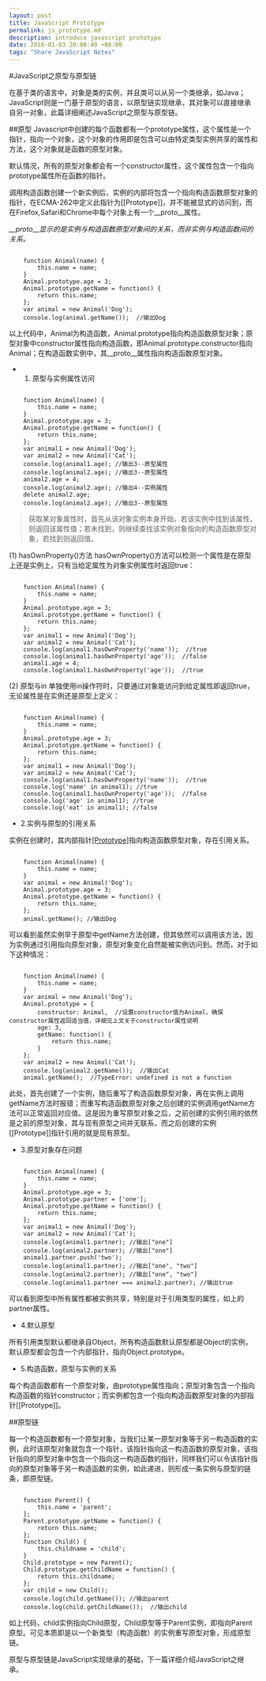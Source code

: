 ```yaml
---
layout: post
title: JavaScript Prototype
permalink: js_prototype.md
description: introduce javascript prototype
date: 2016-01-03 20:08:49 +08:00
tags: "Share JavaScript Notes"
---
```


#JavaScript之原型与原型链

在基于类的语言中，对象是类的实例，并且类可以从另一个类继承，如Java；JavaScript则是一门基于原型的语言，以原型链实现继承，其对象可以直接继承自另一对象，此篇详细阐述JavaScript之原型与原型链。

##原型
Javascript中创建的每个函数都有一个prototype属性，这个属性是一个指针，指向一个对象，这个对象的作用即是包含可以由特定类型实例共享的属性和方法，这个对象就是函数的原型对象。

默认情况，所有的原型对象都会有一个constructor属性，这个属性包含一个指向prototype属性所在函数的指针。

调用构造函数创建一个新实例后，实例的内部将包含一个指向构造函数原型对象的指针，在ECMA-262中定义此指针为[[Prototype]]，并不能被显式的访问到，而在Firefox,Safari和Chrome中每个对象上有一个\_\_proto\_\_属性。

*\_\_proto\_\_显示的是实例与构造函数原型对象间的关系，而非实例与构造函数间的关系。*

```

	function Animal(name) {
		this.name = name;
	}
	Animal.prototype.age = 3;
	Animal.prototype.getName = function() {
		return this.name;
	};
	var animal = new Animal('Dog');
	console.log(animal.getName());  //输出Dog
```
以上代码中，Animal为构造函数，Animal.prototype指向构造函数原型对象；原型对象中constructor属性指向构造函数，即Animal.prototype.constructor指向Animal；在构造函数实例中，其\_\_proto\_\_属性指向构造函数原型对象。

* 1. 原型与实例属性访问

```
	
	function Animal(name) {
		this.name = name;
	}
	Animal.prototype.age = 3;
	Animal.prototype.getName = function() {
		return this.name;
	};
	var animal1 = new Animal('Dog');
	var animal2 = new Animal('Cat');
	console.log(animal1.age); //输出3--原型属性
	console.log(animal2.age); //输出3--原型属性
	animal2.age = 4;
	console.log(animal2.age); //输出4--实例属性
	delete animal2.age;
	console.log(animal2.age); //输出3--原型属性
```
> 获取某对象属性时，首先从该对象实例本身开始，若该实例中找到该属性，则返回该属性值；若未找到，则继续查找该实例对象指向的构造函数原型对象，若找到则返回值。

(1) hasOwnProperty()方法
hasOwnProperty()方法可以检测一个属性是在原型上还是实例上，只有当给定属性为对象实例属性时返回true：

```

	function Animal(name) {
		this.name = name;
	}
	Animal.prototype.age = 3;
	Animal.prototype.getName = function() {
		return this.name;
	};
	var animal1 = new Animal('Dog');
	var animal2 = new Animal('Cat');
	console.log(animal1.hasOwnProperty('name'));  //true
	console.log(animal1.hasOwnProperty('age'));  //false
	animal1.age = 4;
	console.log(animal1.hasOwnProperty('age'));  //true
```

(2) 原型与in
单独使用in操作符时，只要通过对象能访问到给定属性即返回true，无论属性是在实例还是原型上定义：

```

	function Animal(name) {
		this.name = name;
	}
	Animal.prototype.age = 3;
	Animal.prototype.getName = function() {
		return this.name;
	};
	var animal1 = new Animal('Dog');
	var animal2 = new Animal('Cat');
	console.log(animal1.hasOwnProperty('name'));  //true
	console.log('name' in animal1); //true
	console.log(animal1.hasOwnProperty('age'));  //false
	console.log('age' in animal1); //true
	console.log('eat' in animal1); //false
```

* 2.实例与原型的引用关系

实例在创建时，其内部指针[[Prototype]](在上文提到的\_\_proto\_\_)指向构造函数原型对象，存在引用关系。

```

	function Animal(name) {
		this.name = name;
	}
	var animal = new Animal('Dog');
	Animal.prototype.age = 3;
	Animal.prototype.getName = function() {
		return this.name;
	};
	animal.getName(); //输出Dog
```
可以看到虽然实例早于原型中getName方法创建，但其依然可以调用该方法，因为实例通过引用指向原型对象，原型对象变化自然能被实例访问到。然而，对于如下这种情况：
```

	function Animal(name) {
		this.name = name;
	}
	var animal = new Animal('Dog');
	Animal.prototype = {
		constructor: Animal,  //设置constructor值为Animal，确保constructor属性返回适当值，详细见上文关于constructor属性说明
		age: 3,
		getName: function() {
			return this.name;
		}
	};
	var animal2 = new Animal('Cat');
	console.log(animal2.getName());  //输出Cat
	animal.getName();  //TypeError: undefined is not a function
```
此处，首先创建了一个实例，随后重写了构造函数原型对象，再在实例上调用getName方法时报错；而重写构造函数原型对象之后创建的实例调用getName方法可以正常返回对应值。这是因为重写原型对象之后，之前创建的实例引用的依然是之前的原型对象，其与现有原型之间并无联系，而之后创建的实例[[Prototype]]指针引用的就是现有原型。

* 3.原型对象存在问题

```

	function Animal(name) {
		this.name = name;
	}
	Animal.prototype.age = 3;
	Animal.prototype.partner = ['one'];
	Animal.prototype.getName = function() {
		return this.name;
	};
	var animal1 = new Animal('Dog');
	var animal2 = new Animal('Cat');
	console.log(animal1.partner); //输出["one"] 
	console.log(animal2.partner); //输出["one"] 
	animal1.partner.push('two');
	console.log(animal1.partner); //输出["one", "two"] 
	console.log(animal2.partner); //输出["one", "two"] 
	console.log(animal1.partner === animal2.partner); //输出true
```
可以看到原型中所有属性都被实例共享，特别是对于引用类型的属性，如上的partner属性。

* 4.默认原型

所有引用类型默认都继承自Object，所有构造函数默认原型都是Object的实例，默认原型都会包含一个内部指针，指向Object.prototype。

* 5.构造函数，原型与实例的关系

每个构造函数都有一个原型对象，由prototype属性指向；原型对象包含一个指向构造函数的指针constructor；而实例都包含一个指向构造函数原型对象的内部指针[[Prototype]]。

##原型链

每一个构造函数都有一个原型对象，当我们让某一原型对象等于另一构造函数的实例，此时该原型对象就包含一个指针，该指针指向这一构造函数的原型对象，该指针指向的原型对象中包含一个指向这一构造函数的指针，同样我们可以令该指针指向的原型对象等于另一构造函数的实例，如此递进，则形成一条实例与原型的链条，即原型链。

```

	function Parent() {
		this.name = 'parent';
	};
	Parent.prototype.getName = function() {
		return this.name;
	};
	function Child() {
		this.childname = 'child';
	}
	Child.prototype = new Parent();
	Child.prototype.getChildName = function() {
		return this.childname;
	};
	var child = new Child();
	console.log(child.getName()); //输出parent
	console.log(child.getChildName());  //输出child
```
如上代码，child实例指向Child原型，Child原型等于Parent实例，即指向Parent原型。可见本质即是以一个新类型（构造函数）的实例重写原型对象，形成原型链。

原型与原型链是JavaScript实现继承的基础，下一篇详细介绍JavaScript之继承。
